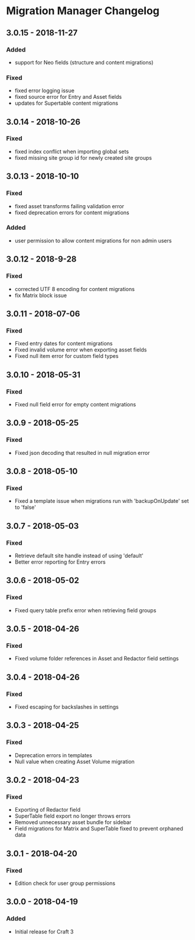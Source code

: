 # Migration Manager Changelog

## 3.0.15 - 2018-11-27

### Added
- support for Neo fields (structure and content migrations)

### Fixed
- fixed error logging issue
- fixed source error for Entry and Asset fields
- updates for Supertable content migrations

## 3.0.14 - 2018-10-26

### Fixed
- fixed index conflict when importing global sets
- fixed missing site group id for newly created site groups

## 3.0.13 - 2018-10-10

### Fixed
- fixed asset transforms failing validation error
- fixed deprecation errors for content migrations

### Added
- user permission to allow content migrations for non admin users

## 3.0.12 - 2018-9-28

### Fixed
- corrected UTF 8 encoding for content migrations
- fix Matrix block issue

## 3.0.11 - 2018-07-06

### Fixed
- Fixed entry dates for content migrations
- Fixed invalid volume error when exporting asset fields
- Fixed null item error for custom field types

## 3.0.10 - 2018-05-31

### Fixed
- Fixed null field error for empty content migrations

## 3.0.9 - 2018-05-25

### Fixed
- Fixed json decoding that resulted in null migration error

## 3.0.8 - 2018-05-10

### Fixed
- Fixed a template issue when migrations run with 'backupOnUpdate' set to 'false'

## 3.0.7 - 2018-05-03

### Fixed
- Retrieve default site handle instead of using 'default'
- Better error reporting for Entry errors

## 3.0.6 - 2018-05-02

### Fixed
- Fixed query table prefix error when retrieving field groups

## 3.0.5 - 2018-04-26

### Fixed
- Fixed volume folder references in Asset and Redactor field settings

## 3.0.4 - 2018-04-26

### Fixed
- Fixed escaping for backslashes in settings

## 3.0.3 - 2018-04-25

### Fixed
- Deprecation errors in templates
- Null value when creating Asset Volume migration

## 3.0.2 - 2018-04-23

### Fixed
- Exporting of Redactor field 
- SuperTable field export no longer throws errors
- Removed unnecessary asset bundle for sidebar
- Field migrations for Matrix and SuperTable fixed to prevent orphaned data

## 3.0.1 - 2018-04-20

### Fixed
- Edition check for user group permissions

## 3.0.0 - 2018-04-19

### Added
- Initial release for Craft 3


